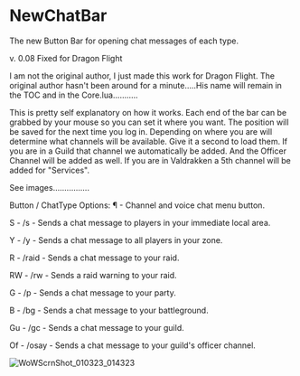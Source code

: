 # NewChatBar
The new Button Bar for opening chat messages of each type.


v. 0.08 Fixed for Dragon Flight



I am not the original author, I just made this work for Dragon Flight. The original author hasn't been around for a minute.....His name will remain in the TOC and in the Core.lua...........



This is pretty self explanatory on how it works. Each end of the bar can be grabbed by your mouse so you can set it where you want. The position will be saved for the next time you log in. Depending on where you are will determine what channels will be available. Give it a second to load them. If you are in a Guild that channel we automatically be added. And the Officer Channel will be added as well. If you are in Valdrakken a 5th channel will be added for "Services".


See images................





Button / ChatType Options:
¶ - Channel and voice chat menu button.

S - /s - Sends a chat message to players in your immediate local area.

Y - /y - Sends a chat message to all players in your zone. 

R - /raid - Sends a chat message to your raid.

RW - /rw - Sends a raid warning to your raid.

G - /p - Sends a chat message to your party. 

B - /bg - Sends a chat message to your battleground. 

Gu - /gc - Sends a chat message to your guild. 

Of - /osay - Sends a chat message to your guild's officer channel. 

![WoWScrnShot_010323_014323](https://user-images.githubusercontent.com/5657780/210321751-eb57b0e8-a40c-44b2-8c34-7d9ec1846c4c.jpg)




